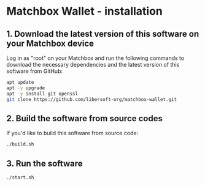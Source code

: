 # Matchbox Wallet - installation

## 1. Download the latest version of this software on your Matchbox device

Log in as "root" on your Matchbox and run the following commands to download the necessary dependencies and the latest version of this software from GitHub:

```sh
apt update
apt -y upgrade
apt -y install git openssl
git clone https://github.com/libersoft-org/matchbox-wallet.git
```

## 2. Build the software from source codes

If you'd like to build this software from source code:

```sh
./build.sh
```

## 3. Run the software

```sh
./start.sh
```
